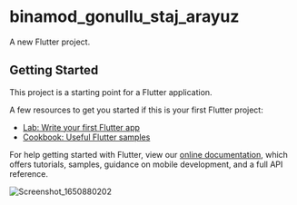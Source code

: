 # binamod_gonullu_staj_arayuz

A new Flutter project.

## Getting Started

This project is a starting point for a Flutter application.

A few resources to get you started if this is your first Flutter project:

- [Lab: Write your first Flutter app](https://flutter.dev/docs/get-started/codelab)
- [Cookbook: Useful Flutter samples](https://flutter.dev/docs/cookbook)

For help getting started with Flutter, view our
[online documentation](https://flutter.dev/docs), which offers tutorials,
samples, guidance on mobile development, and a full API reference.

![Screenshot_1650880202](https://user-images.githubusercontent.com/72752991/179676436-e3bdf4b1-3bd9-43bf-808c-27350b83209a.png)
